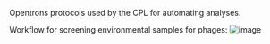 Opentrons protocols used by the CPL for automating analyses.

Workflow for screening environmental samples for phages:
![image](https://github.com/citizenphage/protocols/assets/101196413/c313c1c6-cf16-4dc5-ac34-53b38c55127f)

